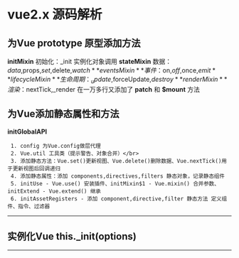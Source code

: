 # vue2.x 源码解析

## 为Vue prototype 原型添加方法

  **initMixin** 初始化：_init 实例化对象调用
  **stateMixin** 数据：$data,$props,$set,$delete,$watch
  **eventsMixin** 事件：$on,$off,$once,$emit
  **lifecycleMixin** 生命周期：_update,$forceUpdate,$destroy
  **renderMixin** 渲染：$nextTick,_render
  在一万多行又添加了 **__patch__** 和 **$mount** 方法
	
## 为Vue添加静态属性和方法
  **initGlobalAPI**
  
     1. config 为Vue.config做层代理
     2. Vue.util 工具类（提示警告、对象合并）</br>
     3. 添加静态方法：Vue.set()更新视图、Vue.delete()删除数据、Vue.nextTick()用于更新视图后回调递归
     4. 添加静态属性：添加 components,directives,filters 静态对象，记录静态组件
     5. initUse - Vue.use() 安装插件、initMixin$1 - Vue.mixin() 合并参数、initExtend - Vue.extend() 继承
     6. initAssetRegisters - 添加 component,directive,filter 静态方法 定义组件、指令、过滤器
---
## 实例化Vue this._init(options)
---
